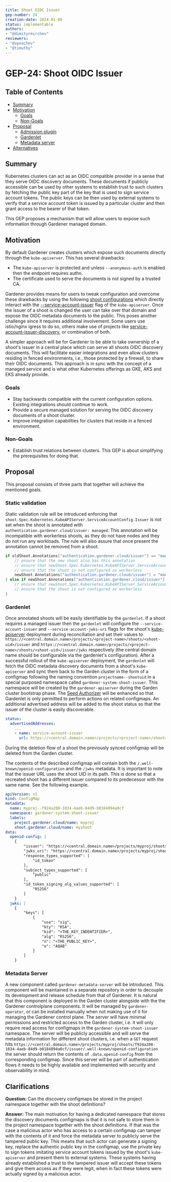 ```yaml
---
title: Shoot OIDC Issuer
gep-number: 24
creation-date: 2024-01-09
status: implementable
authors:
- "@dimityrmirchev"
reviewers:
- "@vpnachev"
- "@timuthy"
---
```


# GEP-24: Shoot OIDC Issuer

## Table of Contents

- [Summary](#summary)
- [Motivation](#motivation)
    - [Goals](#goals)
    - [Non-Goals](#non-goals)
- [Proposal](#proposal)
    - [Admission plugin](#admission-plugin)
    - [Gardenlet](#gardenlet)
    - [Metadata server](#metadata-server)
- [Alternatives](#alternatives)

## Summary

Kubernetes clusters can act as an OIDC compatible provider in a sense that they serve OIDC discovery documents. These documents if publicly accessible can be used by other systems to establish trust to such clusters by fetching the public key part of the key that is used to sign service account tokens. The public keys can be then used by external systems to verify that a service account token is issued by a particular cluster and then grant access to the bearer of that token.

This GEP proposes a mechanism that will allow users to expose such information through Gardener managed domain.

## Motivation

By default Gardener creates clusters which expose such documents directly through the `kube-apiserver`. This has several drawbacks:
- The `kube-apiserver` is protected and unless `--anonymous-auth` is enabled then the endpoint requires authn.
- The certificate used to serve the documents is not signed by a trusted CA.

Gardener provides means for users to tweak configuration and overcome these drawbacks by using the following [shoot configurations](https://github.com/gardener/gardener/blob/580324da9af4ec47955d9e216569d09053c5d008/example/90-shoot.yaml#L201-L204) which directly interact with the [--service-account-issuer](https://kubernetes.io/docs/reference/command-line-tools-reference/kube-apiserver/) flag of the `kube-apiserver`. Once the issuer of a shoot is changed the user can take over that domain and expose the OIDC metadata documents to the public. This poses another challenge since it requires additional involvement. Some users use istio/nginx igress to do so, others make use of projects like [service-account-issuer-discovery](https://github.com/gardener/service-account-issuer-discovery), or combination of both.

A simpler approach will be for Gardener to be able to take ownership of a shoot's issuer in a central place which can serve all shoots OIDC discovery documents. This will facilitate easier integrations and even allow clusters residing in fenced environments, i.e., those protected by a firewall, to share their OIDC documents. This approach is in sync with the concept of a managed service and is what other Kubernetes offerings as GKE, AKS and EKS already provide.

### Goals
 - Stay backwards compatible with the current configuration options. Existing integrations should continue to work.
 - Provide a secure managed solution for serving the OIDC discovery documents of a shoot cluster.
 - Improve integration capabilities for clusters that reside in a fenced environment.
### Non-Goals
 - Establish trust relations between clusters. This GEP is about simplifying the prerequisites for doing that.

## Proposal

This proposal consists of three parts that together will achieve the mentioned goals.

### Static validation

Static validation rule will be introduced enforcing that `shoot.Spec.Kubernetes.KubeAPIServer.ServiceAccountConfig.Issuer` is not set when the shoot is annotated with `authentication.gardener.cloud/issuer: managed`. This annotation will be incompatible with workerless shoots, as they do not have nodes and they do not run any workloads. The rule will also assure that once present the annotation cannot be removed from a shoot.

```go
if oldShoot.Annotations["authentication.gardener.cloud/issuer"] == "managed" {
    // ensure that the new shoot also has this annotation
    // ensure that newShoot.Spec.Kubernetes.KubeAPIServer.ServiceAccountConfig.Issuer is not set
    // ensure that the shoot is not configured as workerless
    newShoot.Annotations["authentication.gardener.cloud/issuer"] = "managed"
} else if newShoot.Annotations["authentication.gardener.cloud/issuer"] == "managed" {
    // ensure that newShoot.Spec.Kubernetes.KubeAPIServer.ServiceAccountConfig.Issuer is not set
    // ensure that the shoot is not configured as workerless
}
```

### Gardenlet

Once annotated shoots will be easily identifiable by the `gardenlet`. If a shoot requires a managed issuer then the `gardenlet` will configure the `--service-account-issuer` and `--service-account-jwks-uri` flags for the shoot's [kube-apiserver](https://kubernetes.io/docs/reference/command-line-tools-reference/kube-apiserver/) deployment during reconciliation and set their values to `https://<central.domain.name>/projects/<project-name>/shoots/<shoot-uid>/issuer` and `https://<central.domain.name>/projects/<project-name>/shoots/<shoot-uid>/issuer/jwks` respectively (the central domain name should be configurable via the gardenlet's configuration). After a successful rollout of the `kube-apiserver` deployment, the `gardenlet` will fetch the OIDC metadata discovery documents from a shoot's `kube-apiserver` and sync them back to the Garden cluster in the form of a configmap following the naming convention `projectname--shootuid` in a special purposed namespace called `gardener-system-shoot-issuer`. This namespace will be created by the `gardener-apiserver` during the Garden cluster bootstrap phase. The [Seed Authorizer](https://github.com/gardener/gardener/blob/master/docs/deployment/gardenlet_api_access.md#scoped-api-access-for-gardenlets-and-extensions) will be enhanced so that Gardenlet is only permitted to perform actions on related configmaps. An additional advertised address will be added to the shoot status so that the issuer of the cluster is easily discoverable.

```yaml
status:
  advertisedAddresses:
    ...
    - name: service-account-issuer
      url: https://<central.domain.name>/projects/<project-name>/shoots/<shoot-uid>/issuer
```

During the deletion flow of a shoot the previously synced configmap will be deleted from the Garden cluster.

The contents of the described configmap will contain both the `/.well-known/openid-configuration` and the `/jwks` metadata. It is important to note that the issuer URL uses the shoot UID in its path. This is done so that a recreated shoot has a different issuer compared to its predecessor with the same name. See the following example.

```yaml
apiVersion: v1
kind: ConfigMap
metadata:
  name: myproj--f924a208-1034-4aeb-84d9-b0184894a0cf
  namespace: gardener-system-shoot-issuer
  labels:
    project.gardener.cloud/name: myproj
    shoot.gardener.cloud/name: myshoot
data:
  openid-config: |
    {
        "issuer": "https://<central.domain.name>/projects/myproj/shoots/f924a208-1034-4aeb-84d9-b0184894a0cf/issuer",
        "jwks_uri": "https://<central.domain.name>/projects/myproj/shoots/f924a208-1034-4aeb-84d9-b0184894a0cf/issuer/jwks",
        "response_types_supported": [
            "id_token"
        ],
        "subject_types_supported": [
            "public"
        ],
        "id_token_signing_alg_values_supported": [
            "RS256"
        ]
    }
  jwks: |
    {
        "keys": [
            {
                "use": "sig",
                "kty": "RSA",
                "kid": "<THE_KEY_INDENTIFIER>",
                "alg": "RS256",
                "n": "<THE_PUBLIC_KEY>",
                "e": "AQAB"
            }
        ]
    }
```

### Metadata Server

A new component called `gardener-metadata-server` will be introduced. This component will be maintained in a separate repository in order to decouple its development and release schedule from that of Gardener. It is natural that this component is deployed in the Garden cluster alongside with the the Gardener controlplane components. It will be managed by `gardener-operator`, or can be installed manually when not making use of it for managing the Gardener control plane. The server will have minimal permissions and restricted access to the Garden cluster, i.e. it will only require read access for configmaps in the `gardener-system-shoot-issuer` namespace. The server will be publicly accessible and will serve the metadata information for different shoot clusters, i.e. when a `GET` request hits `https://<central.domain.name>/projects/myproj/shoots/f924a208-1034-4aeb-84d9-b0184894a0cf/issuer/.well-known/openid-configuration` the server should return the contents of `.data.openid-config` from the corresponding configmap. Since this server will be part of authentication flows it needs to be highly available and implemented with security and observability in mind.

## Clarifications

**Question:** Can the discovery configmaps be stored in the project namespace together with the shoot definitions?

**Answer:** The main motivation for having a dedicated namespace that stores the discovery documents configmaps is that it is not safe to store them in the project namespace together with the shoot definitions. If that was the case a malicious actor who has access to a certain configmap can tamper with the contents of it and force the metadata server to publicly serve the tampered public key. This means that such actor can generate a signing key, replace the authentic public key in the configmap, use the private key to sign tokens imitating service account tokens issued by the shoot's `kube-apiserver` and present them to external systems. These systems having already established a trust to the tampered issuer will accept these tokens and give them access as if they were legit, when in fact these tokens were actually signed by a malicious actor.
